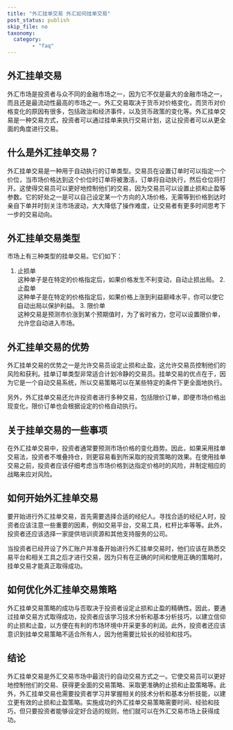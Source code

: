 ```yaml
---
title: "外汇挂单交易 外汇如何挂单交易"
post_status: publish
skip_file: no
taxonomy:
  category:
        - "faq"
---
```


## 外汇挂单交易

外汇市场是投资者与众不同的金融市场之一，因为它不仅是最大的金融市场之一，而且还是最流动性最高的市场之一。外汇交易取决于货币对价格变化，而货币对价格变化的原因有很多，包括政治和经济事件，以及货币政策的变化等。外汇挂单交易是一种交易方式，投资者可以通过挂单来执行交易计划，这让投资者可以从更全面的角度进行交易。

## 什么是外汇挂单交易？

外汇挂单交易是一种用于自动执行的订单类型。交易员在设置订单时可以指定一个价位，当市场价格达到这个价位时订单将被激活，订单将自动执行，然后仓位将打开。这使得交易员可以更好地控制他们的交易，因为交易员可以设置止损和止盈等参数。它的好处之一是可以自己设定某一个方向的入场价格，无需等到价格到达时亲自下单并时刻关注市场波动，大大降低了操作难度，让交易者有更多时间思考下一步的交易动向。

## 外汇挂单交易类型

市场上有三种类型的挂单交易。它们如下：

1. 止损单  
这种单子是在特定的价格指定后，如果价格发生不利变动，自动止损出局。 2. 止盈单  
这种单子是在特定的价格指定后，如果价格上涨到利益巅峰水平，你可以使它自动出局以保护利益。 3. 限价单  
这种交易是预测市价涨到某个预期值时，为了省时省力，您可以设置限价单，允许您自动进入市场。

## 外汇挂单交易的优势

外汇挂单交易的优势之一是允许交易员设定止损和止盈，这允许交易员控制他们的风险和获利。挂单订单类型非常适合计划冷静的交易员。挂单交易的优点在于，因为它是一个自动交易系统，所以交易策略可以在某些特定的条件下更全面地执行。

另外，外汇挂单交易还允许投资者进行多种交易，包括限价订单，即便市场价格出现变化，限价订单也会根据设定的价格自动执行。

## 关于挂单交易的一些事项

在外汇挂单交易中，投资者通常要预测市场价格的变化趋势。因此，如果采用挂单交易法，投资者不堆叠持仓，则更容易看到所采取的投资策略的效果。在使用挂单交易之前，投资者应该仔细考虑当市场价格到达指定价格时的风险，并制定相应的战略来应对风险。

## 如何开始外汇挂单交易

要开始进行外汇挂单交易，首先需要选择合适的经纪人。寻找合适的经纪人时，投资者应该注意一些重要的因素，例如交易平台，交易工具，杠杆比率等等。此外，投资者还应该选择一家提供培训资源和其他支持服务的公司。

当投资者已经开设了外汇账户并准备开始进行外汇挂单交易时，他们应该在熟悉交易平台和相关工具之后才进行交易，因为只有在正确的时间和使用正确的策略时，挂单交易才能真正取得成功。

## 如何优化外汇挂单交易策略

外汇挂单交易策略的成功与否取决于投资者设定止损和止盈的精确性。因此，要通过挂单交易方式取得成功，投资者应该学习技术分析和基本分析技巧，以建立信仰的止损和止盈，以方便在有利的市场环境中开采更多的利润。此外，投资者还应该意识到挂单交易策略不适合所有人，因为他需要比较长的经验和技巧。

## 结论

外汇挂单交易是外汇交易市场中最流行的自动交易方式之一。它使交易员可以更好地控制他们的交易、获得更全面的交易策略、采取更准确的止损和止盈策略等。此外，外汇挂单交易也需要投资者学习并掌握相关的技术分析和基本分析技能，以建立更有效的止损和止盈策略。实施成功的外汇挂单交易策略需要时间、经验和技巧，但只要投资者能够设定好合适的规则，他们就可以在外汇交易市场上获得成功。
